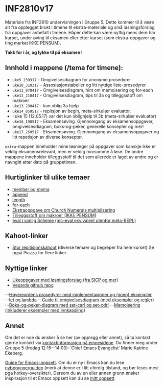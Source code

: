 # INF2810v17
Materiale fra INF2810 undervisningen i Gruppe 5. Dette kommer til å være alt fra opplegget brukt i timene til ekstra-materiale og små løsningsforslag fra oppgaver anbefalt i timene. Håper dette kan være nyttig mens dere har kurset, under øving til eksamen eller etter kurset (som ekstra-oppgaver og ting merket IKKE PENSUM). 

**Takk for i år, og lykke til på eksamen!**


## Innhold i mappene (/tema for timene): 
* `uke9_230317` - Omgivelsesdiagram for anonyme prosedyrer
* `uke10_310317` - Assosiasjonstabeller og litt nyttige liste-prosedyrer
* `uke11_070417` - Omgivelsesdiagram, hint om memoisering og for-each
* `uke12_210417` - Omgivelsesdiagram, tips til 3a og tilleggsstoff om makroer
* `uke13_280417` - kun oblig 3a hjelp
* `uke14_050517` - repitsjon av begin, meta-sirkulær evaluator.
* I uke 15 (12.05.17) var det kun oblighjelp til 3b (meta-sirkulær evaluator)
* `uke16_190517` - Eksamensøving. Gjennomgang av eksamensoppgaver, omgivelsesdiagram, boks-og-peker, generelle konsepter og mer!
* `uke17_260517` - Eksamensøving. Gjennomgang av eksamensoppgaver og litt repetisjon av diverse konsepter.

`extra`-mappen inneholder mine løsninger på oppgaver som kanskje ikke er veldig eksamensrelevant, men er veldig morsomme å løse. 
De andre mappene inneholder tilleggsstoff til det som allerede er laget av andre og er navngitt etter dato på gruppetimen.



## Hurtiglinker til ulike temaer
* [member og memq](https://github.com/markydawn/INF2810v17/tree/master/uke10_310317#sp%C3%B8rsm%C3%A5l-fra-forrige-time-er-ikke-member-innebygget)
* [append](https://github.com/markydawn/INF2810v17/tree/master/uke10_310317#append)
* [length](https://github.com/markydawn/INF2810v17/tree/master/uke10_310317#length)
* [for-each](https://github.com/markydawn/INF2810v17/tree/master/uke11_070417#for-each)
* [Ekstraoppgave om Church Numerals multiplisering](https://github.com/markydawn/INF2810v17/tree/master/uke11_070417#utvidelse-av-church-numerals-med-en-multiply-operasjon)
* [Tilleggsstoff om makroer (IKKE PENSUM)](https://github.com/markydawn/INF2810v17/tree/master/uke12_210417#tilleggsstoff-om-makroer-ikke-pensum)
* [eval i vanlig Scheme (mc-eval ekvivalent utenfor meta-REPL)](https://github.com/markydawn/INF2810v17/tree/master/uke14_050517#side-sp%C3%B8rsm%C3%A5l-har-vi-en-eval-prosedyre-i-scheme-siden-vi-har-det-i-meta-evaluatoren) 


## Kahoot-linker
* [Stor repitisjonskahoot](https://play.kahoot.it/#/k/6fc7868e-ebd2-4326-ae25-61ec46c84044) (diverse temaer og begreper fra hele kurset)
Se også Piazza for flere linker. 


## Nyttige linker
* [Ukeoppgaver med løsningsforslag (fra SICP og mer)](http://folk.uio.no/esbenss/inf2810/gruppelaererenes-side.html)
* [Vegards github repo](https://github.com/vegarsti/INF2810V17)

⋅⋅⋅[Høyereordens prosedyrer med implementasjoner og (noen) eksempler](https://github.com/vegarsti/INF2810V17/tree/master/04)
⋅⋅⋅[let og lambda](https://github.com/vegarsti/INF2810V17/tree/master/05)
⋅⋅⋅[Guide til omgivelsesdiagram (med eksempler og regler)](https://github.com/vegarsti/INF2810V17/tree/master/08)
⋅⋅⋅[Boks-og-peker-diagram med set-car! og set-cdr!](https://github.com/vegarsti/INF2810V17/tree/master/09)
⋅⋅⋅[Memoisering (inkluderer eksempler med innkapsling)](https://github.com/vegarsti/INF2810V17/tree/master/10)


## Annet
Om det er noe du ønsker å se her (av opplegg eller annet), så ta kontakt gjerne kontakt via [kontaktinformasjon på emnesidene](http://www.uio.no/studier/emner/matnat/ifi/INF2810/v17/kontakt.html). Du finner meg under Gruppe 5 (fredag 12:15--14:00): ‘Chief Emacs Evangelist’ Marie Katrine Ekeberg. 

[Guide for Emacs-oppsett](http://folk.uio.no/mariuek/inf2810/emacs-setup.html). Om du er ny i Emacs kan du lese [nybegynnerguiden](http://folk.uio.no/mariuek/inf2810/emacs101.html) (merk at denne er i litt uferdig tilstand, og bør leses mest pga hotkey-oversikter). Dersom du av en eller annen grunn ønsker inspirasjon til et Emacs oppsett kan du se [mitt oppsett](https://github.com/markydawn/.emacs.d).
